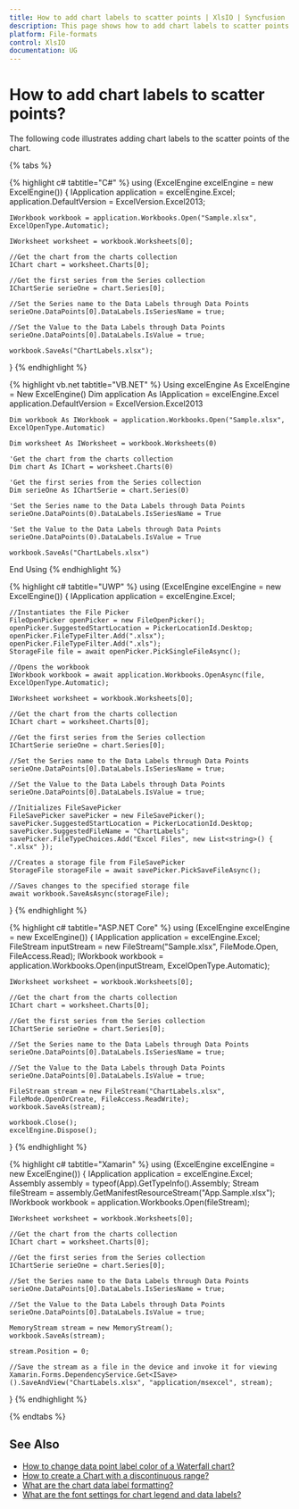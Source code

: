 ```yaml
---
title: How to add chart labels to scatter points | XlsIO | Syncfusion
description: This page shows how to add chart labels to scatter points using Syncfusion .NET Excel library (XlsIO).
platform: File-formats
control: XlsIO
documentation: UG
---
```


# How to add chart labels to scatter points?

The following code illustrates adding chart labels to the scatter points of the chart.

{% tabs %}  

{% highlight c# tabtitle="C#" %}
using (ExcelEngine excelEngine = new ExcelEngine())
{
    IApplication application = excelEngine.Excel;
    application.DefaultVersion = ExcelVersion.Excel2013;

    IWorkbook workbook = application.Workbooks.Open("Sample.xlsx", ExcelOpenType.Automatic);

    IWorksheet worksheet = workbook.Worksheets[0];

    //Get the chart from the charts collection
    IChart chart = worksheet.Charts[0];

    //Get the first series from the Series collection
    IChartSerie serieOne = chart.Series[0];

    //Set the Series name to the Data Labels through Data Points
    serieOne.DataPoints[0].DataLabels.IsSeriesName = true;

    //Set the Value to the Data Labels through Data Points
    serieOne.DataPoints[0].DataLabels.IsValue = true;

    workbook.SaveAs("ChartLabels.xlsx");
}
{% endhighlight %}

{% highlight vb.net tabtitle="VB.NET" %}
Using excelEngine As ExcelEngine = New ExcelEngine()
    Dim application As IApplication = excelEngine.Excel
    application.DefaultVersion = ExcelVersion.Excel2013

    Dim workbook As IWorkbook = application.Workbooks.Open("Sample.xlsx", ExcelOpenType.Automatic)

    Dim worksheet As IWorksheet = workbook.Worksheets(0)

    'Get the chart from the charts collection
    Dim chart As IChart = worksheet.Charts(0)

    'Get the first series from the Series collection
    Dim serieOne As IChartSerie = chart.Series(0)

    'Set the Series name to the Data Labels through Data Points
    serieOne.DataPoints(0).DataLabels.IsSeriesName = True

    'Set the Value to the Data Labels through Data Points
    serieOne.DataPoints(0).DataLabels.IsValue = True

    workbook.SaveAs("ChartLabels.xlsx")
End Using
{% endhighlight %}

{% highlight c# tabtitle="UWP" %}
using (ExcelEngine excelEngine = new ExcelEngine())
{
    IApplication application = excelEngine.Excel;

    //Instantiates the File Picker
    FileOpenPicker openPicker = new FileOpenPicker();
    openPicker.SuggestedStartLocation = PickerLocationId.Desktop;
    openPicker.FileTypeFilter.Add(".xlsx");
    openPicker.FileTypeFilter.Add(".xls");
    StorageFile file = await openPicker.PickSingleFileAsync();

    //Opens the workbook
    IWorkbook workbook = await application.Workbooks.OpenAsync(file, ExcelOpenType.Automatic);
                
    IWorksheet worksheet = workbook.Worksheets[0];

    //Get the chart from the charts collection
    IChart chart = worksheet.Charts[0];

    //Get the first series from the Series collection
    IChartSerie serieOne = chart.Series[0];

    //Set the Series name to the Data Labels through Data Points
    serieOne.DataPoints[0].DataLabels.IsSeriesName = true;

    //Set the Value to the Data Labels through Data Points
    serieOne.DataPoints[0].DataLabels.IsValue = true;

    //Initializes FileSavePicker
    FileSavePicker savePicker = new FileSavePicker();
    savePicker.SuggestedStartLocation = PickerLocationId.Desktop;
    savePicker.SuggestedFileName = "ChartLabels";
    savePicker.FileTypeChoices.Add("Excel Files", new List<string>() { ".xlsx" });

    //Creates a storage file from FileSavePicker
    StorageFile storageFile = await savePicker.PickSaveFileAsync();

    //Saves changes to the specified storage file
    await workbook.SaveAsAsync(storageFile);
}
{% endhighlight %}

{% highlight c# tabtitle="ASP.NET Core" %}
using (ExcelEngine excelEngine = new ExcelEngine())
{
    IApplication application = excelEngine.Excel;
    FileStream inputStream = new FileStream("Sample.xlsx", FileMode.Open, FileAccess.Read);
    IWorkbook workbook = application.Workbooks.Open(inputStream, ExcelOpenType.Automatic);

    IWorksheet worksheet = workbook.Worksheets[0];

    //Get the chart from the charts collection
    IChart chart = worksheet.Charts[0];

    //Get the first series from the Series collection
    IChartSerie serieOne = chart.Series[0];

    //Set the Series name to the Data Labels through Data Points
    serieOne.DataPoints[0].DataLabels.IsSeriesName = true;

    //Set the Value to the Data Labels through Data Points
    serieOne.DataPoints[0].DataLabels.IsValue = true;

    FileStream stream = new FileStream("ChartLabels.xlsx", FileMode.OpenOrCreate, FileAccess.ReadWrite);
    workbook.SaveAs(stream);

    workbook.Close();
    excelEngine.Dispose();
}
{% endhighlight %}

{% highlight c# tabtitle="Xamarin" %}
using (ExcelEngine excelEngine = new ExcelEngine())
{
    IApplication application = excelEngine.Excel;
    Assembly assembly = typeof(App).GetTypeInfo().Assembly;
    Stream fileStream = assembly.GetManifestResourceStream("App.Sample.xlsx");
    IWorkbook workbook = application.Workbooks.Open(fileStream);

    IWorksheet worksheet = workbook.Worksheets[0];

    //Get the chart from the charts collection
    IChart chart = worksheet.Charts[0];

    //Get the first series from the Series collection
    IChartSerie serieOne = chart.Series[0];

    //Set the Series name to the Data Labels through Data Points
    serieOne.DataPoints[0].DataLabels.IsSeriesName = true;

    //Set the Value to the Data Labels through Data Points
    serieOne.DataPoints[0].DataLabels.IsValue = true;

    MemoryStream stream = new MemoryStream();
    workbook.SaveAs(stream);

    stream.Position = 0;

    //Save the stream as a file in the device and invoke it for viewing
    Xamarin.Forms.DependencyService.Get<ISave>().SaveAndView("ChartLabels.xlsx", "application/msexcel", stream);
}
{% endhighlight %}

{% endtabs %}

## See Also

* [How to change data point label color of a Waterfall chart?](how-to-change-data-point-label-color-of-a-waterfall-chart)
* [How to create a Chart with a discontinuous range?](how-to-create-a-chart-with-a-discontinuous-range)
* [What are the chart data label formatting?](https://help.syncfusion.com/file-formats/xlsio/working-with-charts#data-labels-appearance)
* [What are the font settings for chart legend and data labels?](https://help.syncfusion.com/file-formats/xlsio/working-with-charts#font-settings-for-chart-legend-and-data-labels)

